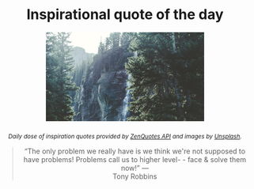 
<div align="center">

# Inspirational quote of the day

<img src="./data/photo.jpeg" alt="Beautiful nature photo" width="320" height="180">

<sub><i>Daily dose of inspiration quotes provided by [ZenQuotes API](https://zenquotes.io/) and images by [Unsplash](https://unsplash.com/).</i></sub>


<blockquote>&ldquo;The only problem we really have is we think we're not supposed to have problems! Problems call us to higher level- - face & solve them now!&rdquo; &mdash; <footer>Tony Robbins</footer></blockquote>

</div>
